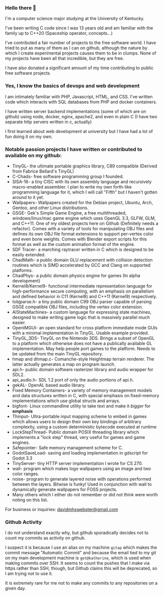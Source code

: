 ### Hello there 👋

I'm a computer science major studying at the University of Kentucky.

I've been writing C code since I was 13 years old and am familiar with the family up to C++20 (Spaceship operator, concepts...)

I've contributed a fair number of projects to the free software world. I have tried to put as many of them as I can on github, although the nature by which I create experimental projects causes them to be in clumps. None of my projects have been all that incredible, but they are free.

I have also donated a significant amount of my time contributing to public free software projects.

### Yes, I know the basics of devops and web development
I am intimately familiar with PHP, Javascript, HTML, and CSS. I've written code
which interacts with SQL databases from PHP and docker containers.

I have written server backend implementations (some of which are on github) using node, docker, nginx, apache2, and even in plain C (I have two separate http servers written in c, actually)

I first learned about web development at university but I have had a lot of fun doing it on my own.


### Notable passion projects I have written or contributed to available on my github:
* TinyGL- the ultimate portable graphics library, C89 compatible (Derived from Fabrice Bellard's TinyGL)
* C-Chads- free software programming group I founded.
* SISA-16- a tiny CISC with its own assembly language and recursively macro-enabled assembler. I plan to write my own forth-like programming language for it, which I will call "Fifth" but I haven't gotten around to it yet.
* Wallpapers- Wallpapers created for the Debian project, Ubuntu, Arch, Gentoo, and other Linux distributions.
* GSGE- Gek's Simple Game Engine, a free multithreaded, windows/linux/mac game engine which uses OpenGL 3.3, GLFW, GLM, and C++11. One of my oldest projects here on Github (Definitely needs a refactor). Comes with a variety of tools for manipulating OBJ files and defines its own OBJ file format extensions to support per-vertex color and even bone weights. Comes with Blender export scripts for this format as well as the custom animation format of the engine.
* SDF Tracer- a marching raytracer written in C which is designed to be easily extended.
* ChadMath- a public domain GLU replacement with collision detection routines which is SIMD accelerated by GCC and Clang on supported platforms.
* ChadPhys- a public domain physics engine for games (In alpha development)
* Kernel8/Kernel9- functional intermediate representation language for high-performance secure computing, with an emphasis on parallelism and defined behavior in C11 (Kernel8) and C++11 (Kernel9) respectively.
* tobjparse.h- a tiny public domain C99 OBJ parser capable of parsing GSGE compatible OBJ files, including the vertex color extension.
* AIStateMachines- a custom language for expressing state machines, designed to make writing game logic that is massively parallel much easier.
* OpenIMGUI- an open standard for cross platform immediate mode GUIs with a minimal implementation in TinyGL. Usable example provided.
* TinyGL_3DS- TinyGL on the Nintendo 3DS. Brings a subset of OpenGL to a platform which otherwise does not have a publically available GL implementation. May help people port games to the platform. Needs to be updated from the main TinyGL repository.
* hmap and dhmap.c- Comanche-style Heightmap terrain renderer. The latter actually generates a map on program launch.
* api.h- public domain software rasterizer library and audio wrapper for SDL2.
* api_audio.h- SDL 1.2 port of only the audio portions of api.h.
* gekAL- OpenAL based audio library.
* Fixed Memory Containers- a variety of memory management models and data structures written in C, with special emphasis on fixed-memory implementations which use global structs and arrays.
* bigfont- Linux commandline utility to take text and make it *bigger* for __emphasis__
* Thinput- Ultra-portable input mapping scheme to embed in games which allows users to design their own key bindings of arbitrary complexity, using a custom deterministic bytecode executed at runtime
* LockStepThread- Public domain POSIX threading library which implements a "lock step" thread, very useful for games and game engines.
* Safepointer- Safe memory management scheme for C.
* GodotSaveLoad- saving and loading implementation in gdscript for Godot 3.3
* TinyServer- tiny HTTP server implementation I wrote for CS 270.
* wall- program which makes logo wallpapers using an image and two color ranges.
* noise- program to generate layered noise with operations performed between the layers. Bitwise is funky! Used in conjunction with wall to dynamically generate wallpapers for FOSS projects.
* Many others which I either do not remember or did not think were worth noting on this list.

For business or inquiries:
davidmhswebster@gmail.com

<!--
**gek169/gek169** is a ✨ _special_ ✨ repository because its `README.md` (this file) appears on your GitHub profile.

Here are some ideas to get you started:

- 🔭 I’m currently working on ...
- 🌱 I’m currently learning ...
- 👯 I’m looking to collaborate on ...
- 🤔 I’m looking for help with ...
- 💬 Ask me about ...
- 📫 How to reach me: ...
- 😄 Pronouns: ...
- ⚡ Fun fact: ...
-->

### Github Activity
I do not understand exactly why, but github sporadically decides not to count my commits as activity on github.

I suspect it is because I use an alias on my machine `gitap` which makes the commit message "Automatic Commit" and because the email tied to my git on my main development machine is `get@katherine`, which is used when making commits over SSH. It seems to count the pushes that I make via https rather than SSH, though, but Github claims this will be deprecated, so I am trying not to use it.

It is extremely rare for me not to make any commits to any repositories on a given day.
